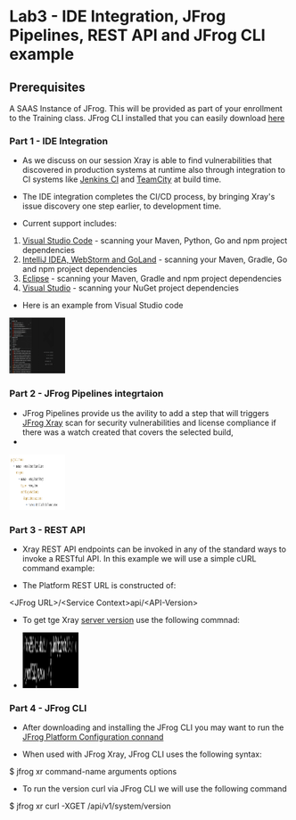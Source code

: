 # Lab3 - IDE Integration, JFrog Pipelines, REST API and JFrog CLI example

## Prerequisites
A SAAS Instance of JFrog. This will be provided as part of your enrollment to the Training class.
JFrog CLI installed that you can easily download [here](https://jfrog.com/getcli/)

### Part 1 - IDE Integration

- As we discuss on our session Xray is able to find vulnerabilities that discovered in production systems at runtime also through integration to CI systems like [Jenkins CI](https://www.jfrog.com/confluence/display/JFROG/Jenkins+Artifactory+Plug-in) and [TeamCity](https://www.jfrog.com/confluence/display/JFROG/TeamCity+Artifactory+Plug-in) at build time. 

- The IDE integration completes the CI/CD process, by bringing Xray's issue discovery one step earlier, to development time.
- Current support includes:
1. [Visual Studio Code](https://marketplace.visualstudio.com/items?itemName=JFrog.jfrog-vscode-extension) - scanning your Maven, Python, Go and npm project dependencies
2. [IntelliJ IDEA, WebStorm and GoLand](https://www.jfrog.com/confluence/display/JFROG/JFrog+IntelliJ+IDEA+Plugin) - scanning your Maven, Gradle, Go and npm project dependencies
3. [Eclipse](https://www.jfrog.com/confluence/display/JFROG/JFrog+Eclipse+IDE+Plugin) - scanning your Maven, Gradle and npm project dependencies
4. [Visual Studio](https://www.jfrog.com/confluence/display/JFROG/JFrog+Visual+Studio+Extension) - scanning your NuGet project dependencies

- Here is an example from Visual Studio code
<img src="/SU-201-Intro-to-JFrog-Xray/Lab3/images/1.gif" alt="Visual Studio Code" style="height: 100px; width:100px;"/>

### Part 2 - JFrog Pipelines integrtaion

- JFrog Pipelines provide us the avility to add a step that will triggers [JFrog Xray](https://www.jfrog.com/confluence/display/JFROG/JFrog+Xray) scan for security vulnerabilities and license compliance if there was a watch created that covers the selected build,
-
<img src="/SU-201-Intro-to-JFrog-Xray/Lab3/images/2.png" alt=" JFrog Pipelines integrtaion" style="height: 100px; width:100px;"/>

### Part 3 - REST API

- Xray REST API endpoints can be invoked in any of the standard ways to invoke a RESTful API. In this example we will use a simple cURL command example:

- The Platform REST URL is constructed of: 

\<JFrog URL>\/\<Service Context>api/\<API-Version>

- To get tge Xray [server version](https://www.jfrog.com/confluence/display/JFROG/Xray+REST+API#XrayRESTAPI-GetVersion) use the following commnad:

-  <img src="/SU-201-Intro-to-JFrog-Xray/Lab3/images/3.png" alt="Xray REST API" style="height: 100px; width:100px;"/>

### Part 4 - JFrog CLI

-  After downloading and installing the JFrog CLI you may want to run the [JFrog Platform Configuration connand](https://www.jfrog.com/confluence/display/CLI/JFrog+CLI#JFrogCLI-JFrogPlatformConfiguration)  

-  When used with JFrog Xray, JFrog CLI uses the following syntax:

$ jfrog xr command-name arguments options

- To run the version curl via JFrog CLI we will use the following command

$  jfrog xr curl -XGET /api/v1/system/version
